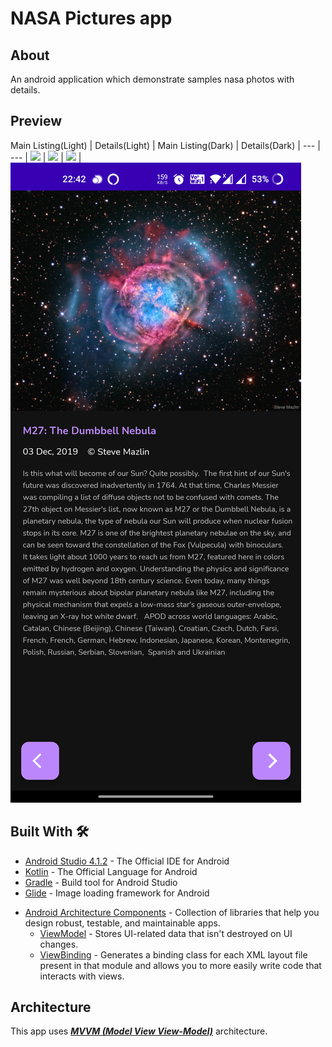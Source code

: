 # NASA Pictures app

## About
An android application which demonstrate samples nasa photos with details.

## Preview

Main Listing(Light) | Details(Light) | Main Listing(Dark) | Details(Dark) | 
--- | --- | 
![](https://github.com/pranaypatel1337/NasaHomeExercise/blob/refactor_app/results/screen_shot_ligh_1.png) | ![](https://github.com/pranaypatel1337/NasaHomeExercise/blob/refactor_app/results/screen_shot_ligh_2.png) | ![](https://github.com/pranaypatel1337/NasaHomeExercise/blob/refactor_app/results/screen_shot_dark_1.png) | ![](https://github.com/pranaypatel1337/NasaHomeExercise/blob/refactor_app/results/screen_shot_dark_2.png)

## Built With 🛠

* [Android Studio 4.1.2](https://developer.android.com/studio/index.html) - The Official IDE for Android
* [Kotlin](https://kotlinlang.org/) - The Official Language for Android 
* [Gradle](https://gradle.org/) - Build tool for Android Studio
* [Glide](https://github.com/bumptech/glide) - Image loading framework for Android
- [Android Architecture Components](https://developer.android.com/topic/libraries/architecture) - Collection of libraries that help you design robust, testable, and maintainable apps.
  - [ViewModel](https://developer.android.com/topic/libraries/architecture/viewmodel) - Stores UI-related data that isn't destroyed on UI changes. 
  - [ViewBinding](https://developer.android.com/topic/libraries/view-binding) - Generates a binding class for each XML layout file present in that module and allows you to more easily write code that interacts with views.
  
## Architecture
This app uses [***MVVM (Model View View-Model)***](https://developer.android.com/jetpack/docs/guide#recommended-app-arch) architecture.